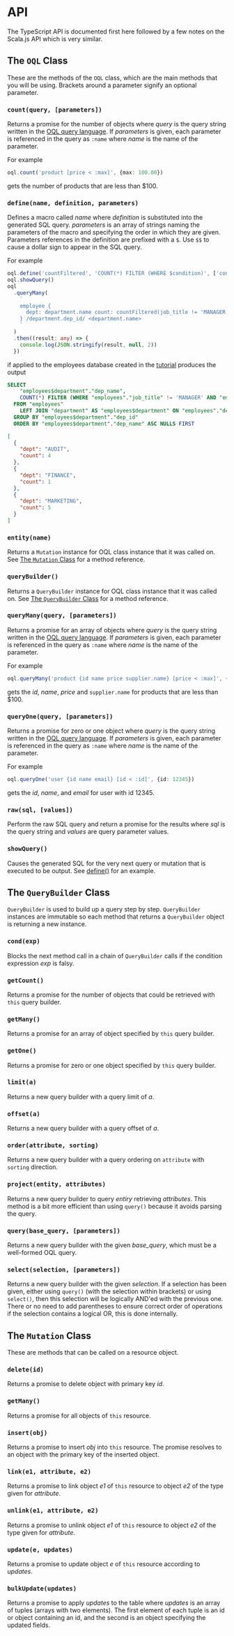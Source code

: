 API
===

The TypeScript API is documented first here followed by a few notes on the Scala.js API which is very similar.

The `OQL` Class
---------------

These are the methods of the `OQL` class, which are the main methods that you will be using. Brackets around a parameter signify an optional parameter.

### `count(query, [parameters])`

Returns a promise for the number of objects where *query* is the query string written in the [OQL query language](#query-language). If *parameters* is given, each parameter is referenced in the query as `:name` where *name* is the name of the parameter.

For example

```typescript
oql.count('product [price < :max]', {max: 100.00})
```

gets the number of products that are less than $100.

### `define(name, definition, parameters)`

Defines a macro called *name* where *definition* is substituted into the generated SQL query.  *parameters* is an array of strings naming the parameters of the macro and specifying the order in which they are given. Parameters references in the definition are prefixed with a `$`. Use `$$` to cause a dollar sign to appear in the SQL query. 

For example

```typescript
oql.define('countFiltered', 'COUNT(*) FILTER (WHERE $condition)', ['condition'])
oql.showQuery()
oql
  .queryMany(
    `
    employee { 
      dept: department.name count: countFiltered(job_title != 'MANAGER' AND job_title != 'PRESIDENT')
    } /department.dep_id/ <department.name>
    `
  )
  .then((result: any) => {
    console.log(JSON.stringify(result, null, 2))
  })
```

if applied to the employees database created in the [tutorial](https://vinctustech.github.io/oql/tutorial.html) produces the output

```sql
SELECT 
    "employees$department"."dep_name",
    COUNT(*) FILTER (WHERE "employees"."job_title" != 'MANAGER' AND "employees"."job_title" != 'PRESIDENT')
  FROM "employees"
    LEFT JOIN "department" AS "employees$department" ON "employees"."dep_id" = "employees$department"."dep_id"
  GROUP BY "employees$department"."dep_id"
  ORDER BY "employees$department"."dep_name" ASC NULLS FIRST
```

```json
[
  {
    "dept": "AUDIT",
    "count": 4
  },
  {
    "dept": "FINANCE",
    "count": 1
  },
  {
    "dept": "MARKETING",
    "count": 5
  }
]
```

### `entity(name)`

Returns a `Mutation` instance for OQL class instance that it was called on. See [The `Mutation` Class](#the-resource-class) for a method reference.

### `queryBuilder()`

Returns a `QueryBuilder` instance for OQL class instance that it was called on. See [The `QueryBuilder` Class](#the-querybuilder-class) for a method reference.

### `queryMany(query, [parameters])`

Returns a promise for an array of objects where *query* is the query string written in the [OQL query language](#query-language). If *parameters* is given, each parameter is referenced in the query as `:name` where *name* is the name of the parameter.

For example

```typescript
oql.queryMany('product {id name price supplier.name} [price < :max]', {max: 100.00})
```

gets the *id*, *name*, *price* and `supplier.name` for products that are less than $100.

### `queryOne(query, [parameters])`

Returns a promise for zero or one object where *query* is the query string written in the [OQL query language](#query-language). If *parameters* is given, each parameter is referenced in the query as `:name` where *name* is the name of the parameter.

For example

```typescript
oql.queryOne('user {id name email} [id < :id]', {id: 12345})
```

gets the *id*, *name*, and *email* for user with id 12345.

### `raw(sql, [values])`

Perform the raw SQL query and return a promise for the results where *sql* is the query string and *values* are query parameter values.

### `showQuery()`

Causes the generated SQL for the very next query or mutation that is executed to be output. See [define()](#define-name-definition-parameters-) for an example.

The `QueryBuilder` Class
------------------------

`QueryBuilder` is used to build up a query step by step. `QueryBuilder` instances are immutable so each method that returns a `QueryBuilder` object is returning a new instance.

### `cond(exp)`

Blocks the next method call in a chain of `QueryBuilder` calls if the condition expression *exp* is falsy.

### `getCount()`

Returns a promise for the number of objects that could be retrieved with `this` query builder.

### `getMany()`

Returns a promise for an array of object specified by `this` query builder.

### `getOne()`

Returns a promise for zero or one object specified by `this` query builder.

### `limit(a)`

Returns a new query builder with a query limit of *a*.

### `offset(a)`

Returns a new query builder with a query offset of *a*.

### `order(attribute, sorting)`

Returns a new query builder with a query ordering on `attribute` with `sorting` direction.

### `project(entity, attributes)`

Returns a new query builder to query *entiry* retrieving *attributes*. This method is a bit more efficient than using `query()` because it avoids parsing the query.

### `query(base_query, [parameters])`

Returns a new query builder with the given *base_query*, which must be a well-formed OQL query.

### `select(selection, [parameters])`

Returns a new query builder with the given *selection*.  If a selection has been given, either using `query()` (with the selection within brackets) or using `select()`, then this selection will be logically AND'ed with the previous one. There or no need to add parentheses to ensure correct order of operations if the selection contains a logical OR, this is done internally.

The `Mutation` Class
--------------------

These are methods that can be called on a resource object.

### `delete(id)`

Returns a promise to delete object with primary key *id*.

### `getMany()`

Returns a promise for all objects of `this` resource.

### `insert(obj)`

Returns a promise to insert *obj* into `this` resource. The promise resolves to an object with the primary key of the inserted object.

### `link(e1, attribute, e2)`

Returns a promise to link object *e1* of `this` resource to object *e2* of the type given for *attribute*.

### `unlink(e1, attribute, e2)`

Returns a promise to unlink object *e1* of `this` resource to object *e2* of the type given for *attribute*.

### `update(e, updates)`

Returns a promise to update object *e* of `this` resource according to *updates*.

### `bulkUpdate(updates)`

Returns a promise to apply *updates* to the table where *updates* is an array of tuples (arrays with two elements). The first element of each tuple is an id or object containing an id, and the second is an object specifying the updated fields.
